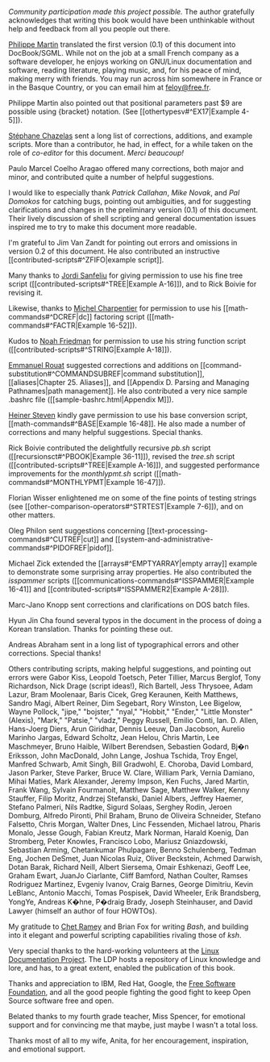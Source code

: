 _Community participation made this project possible._ The author gratefully acknowledges that writing this book would have been unthinkable without help and feedback from all you people out there.

[Philippe Martin](mailto:feloy@free.fr) translated the first version (0.1) of this document into DocBook/SGML. While not on the job at a small French company as a software developer, he enjoys working on GNU/Linux documentation and software, reading literature, playing music, and, for his peace of mind, making merry with friends. You may run across him somewhere in France or in the Basque Country, or you can email him at [feloy@free.fr](mailto:feloy@free.fr).

Philippe Martin also pointed out that positional parameters past $9 are possible using {bracket} notation. (See [[othertypesv#^EX17|Example 4-5]]).

[Stéphane Chazelas](mailto:stephane_chazelas@yahoo.fr) sent a long list of corrections, additions, and example scripts. More than a contributor, he had, in effect, for a while taken on the role of _co-editor_ for this document. _Merci beaucoup!_

Paulo Marcel Coelho Aragao offered many corrections, both major and minor, and contributed quite a number of helpful suggestions.

I would like to especially thank _Patrick Callahan_, _Mike Novak_, and _Pal Domokos_ for catching bugs, pointing out ambiguities, and for suggesting clarifications and changes in the preliminary version (0.1) of this document. Their lively discussion of shell scripting and general documentation issues inspired me to try to make this document more readable.

I'm grateful to Jim Van Zandt for pointing out errors and omissions in version 0.2 of this document. He also contributed an instructive [[contributed-scripts#^ZFIFO|example script]].

Many thanks to [Jordi Sanfeliu](mailto:mikaku@fiwix.org) for giving permission to use his fine tree script ([[contributed-scripts#^TREE|Example A-16]]), and to Rick Boivie for revising it.

Likewise, thanks to [Michel Charpentier](mailto:charpov@cs.unh.edu) for permission to use his [[math-commands#^DCREF|dc]] factoring script ([[math-commands#^FACTR|Example 16-52]]).

Kudos to [Noah Friedman](mailto:friedman@prep.ai.mit.edu) for permission to use his string function script ([[contributed-scripts#^STRING|Example A-18]]).

[Emmanuel Rouat](mailto:emmanuel.rouat@wanadoo.fr) suggested corrections and additions on [[command-substitution#^COMMANDSUBREF|command substitution]], [[aliases|Chapter 25. Aliases]], and [[Appendix D. Parsing and Managing Pathnames|path management]]. He also contributed a very nice sample .bashrc file ([[sample-bashrc.html|Appendix M]]).

[Heiner Steven](mailto:heiner.steven@odn.de) kindly gave permission to use his base conversion script, [[math-commands#^BASE|Example 16-48]]. He also made a number of corrections and many helpful suggestions. Special thanks.

Rick Boivie contributed the delightfully recursive _pb.sh_ script ([[recursionsct#^PBOOK|Example 36-11]]), revised the _tree.sh_ script ([[contributed-scripts#^TREE|Example A-16]]), and suggested performance improvements for the _monthlypmt.sh_ script ([[math-commands#^MONTHLYPMT|Example 16-47]]).

Florian Wisser enlightened me on some of the fine points of testing strings (see [[other-comparison-operators#^STRTEST|Example 7-6]]), and on other matters.

Oleg Philon sent suggestions concerning [[text-processing-commands#^CUTREF|cut]] and [[system-and-administrative-commands#^PIDOFREF|pidof]].

Michael Zick extended the [[arrays#^EMPTYARRAY|empty array]] example to demonstrate some surprising array properties. He also contributed the _isspammer_ scripts ([[communications-commands#^ISSPAMMER|Example 16-41]] and [[contributed-scripts#^ISSPAMMER2|Example A-28]]).

Marc-Jano Knopp sent corrections and clarifications on DOS batch files.

Hyun Jin Cha found several typos in the document in the process of doing a Korean translation. Thanks for pointing these out.

Andreas Abraham sent in a long list of typographical errors and other corrections. Special thanks!

Others contributing scripts, making helpful suggestions, and pointing out errors were Gabor Kiss, Leopold Toetsch, Peter Tillier, Marcus Berglof, Tony Richardson, Nick Drage (script ideas!), Rich Bartell, Jess Thrysoee, Adam Lazur, Bram Moolenaar, Baris Cicek, Greg Keraunen, Keith Matthews, Sandro Magi, Albert Reiner, Dim Segebart, Rory Winston, Lee Bigelow, Wayne Pollock, "jipe," "bojster," "nyal," "Hobbit," "Ender," "Little Monster" (Alexis), "Mark," "Patsie," "vladz," Peggy Russell, Emilio Conti, Ian. D. Allen, Hans-Joerg Diers, Arun Giridhar, Dennis Leeuw, Dan Jacobson, Aurelio Marinho Jargas, Edward Scholtz, Jean Helou, Chris Martin, Lee Maschmeyer, Bruno Haible, Wilbert Berendsen, Sebastien Godard, Bj�n Eriksson, John MacDonald, John Lange, Joshua Tschida, Troy Engel, Manfred Schwarb, Amit Singh, Bill Gradwohl, E. Choroba, David Lombard, Jason Parker, Steve Parker, Bruce W. Clare, William Park, Vernia Damiano, Mihai Maties, Mark Alexander, Jeremy Impson, Ken Fuchs, Jared Martin, Frank Wang, Sylvain Fourmanoit, Matthew Sage, Matthew Walker, Kenny Stauffer, Filip Moritz, Andrzej Stefanski, Daniel Albers, Jeffrey Haemer, Stefano Palmeri, Nils Radtke, Sigurd Solaas, Serghey Rodin, Jeroen Domburg, Alfredo Pironti, Phil Braham, Bruno de Oliveira Schneider, Stefano Falsetto, Chris Morgan, Walter Dnes, Linc Fessenden, Michael Iatrou, Pharis Monalo, Jesse Gough, Fabian Kreutz, Mark Norman, Harald Koenig, Dan Stromberg, Peter Knowles, Francisco Lobo, Mariusz Gniazdowski, Sebastian Arming, Chetankumar Phulpagare, Benno Schulenberg, Tedman Eng, Jochen DeSmet, Juan Nicolas Ruiz, Oliver Beckstein, Achmed Darwish, Dotan Barak, Richard Neill, Albert Siersema, Omair Eshkenazi, Geoff Lee, Graham Ewart, JuanJo Ciarlante, Cliff Bamford, Nathan Coulter, Ramses Rodriguez Martinez, Evgeniy Ivanov, Craig Barnes, George Dimitriu, Kevin LeBlanc, Antonio Macchi, Tomas Pospisek, David Wheeler, Erik Brandsberg, YongYe, Andreas K�hne, P�draig Brady, Joseph Steinhauser, and David Lawyer (himself an author of four HOWTOs).

My gratitude to [Chet Ramey](mailto:chet@po.cwru.edu) and Brian Fox for writing _Bash_, and building into it elegant and powerful scripting capabilities rivaling those of _ksh_.

Very special thanks to the hard-working volunteers at the [Linux Documentation Project](http://www.tldp.org). The LDP hosts a repository of Linux knowledge and lore, and has, to a great extent, enabled the publication of this book.

Thanks and appreciation to IBM, Red Hat, Google, the [Free Software Foundation](http://www.fsf.org), and all the good people fighting the good fight to keep Open Source software free and open.

Belated thanks to my fourth grade teacher, Miss Spencer, for emotional support and for convincing me that maybe, just maybe I wasn't a total loss.

Thanks most of all to my wife, Anita, for her encouragement, inspiration, and emotional support.
